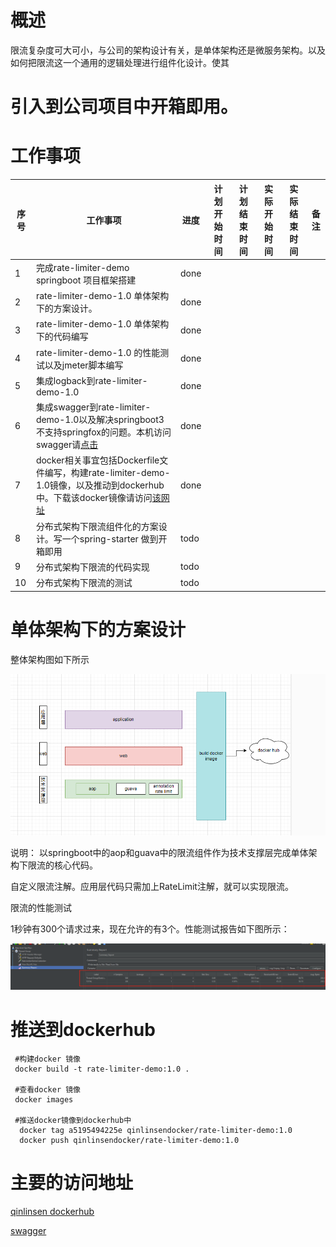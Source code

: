# 概述

限流复杂度可大可小，与公司的架构设计有关，是单体架构还是微服务架构。以及如何把限流这一个通用的逻辑处理进行组件化设计。使其

# 引入到公司项目中开箱即用。



# 工作事项

| 序号 | 工作事项                                                     | 进度 | 计划开始时间 | 计划结束时间 | 实际开始时间 | 实际结束时间 | 备注 |
| ---- | ------------------------------------------------------------ | ---- | ------------ | ------------ | ------------ | ------------ | ---- |
| 1    | 完成rate-limiter-demo springboot 项目框架搭建                | done |              |              |              |              |      |
| 2    | rate-limiter-demo-1.0 单体架构下的方案设计。                 | done |              |              |              |              |      |
| 3    | rate-limiter-demo-1.0 单体架构下的代码编写                   | done |              |              |              |              |      |
| 4    | rate-limiter-demo-1.0 的性能测试以及jmeter脚本编写           | done |              |              |              |              |      |
| 5    | 集成logback到rate-limiter-demo-1.0                           | done |              |              |              |              |      |
| 6    | 集成swagger到rate-limiter-demo-1.0以及解决springboot3不支持springfox的问题。本机访问swagger请[点击](http://localhost:8090/ratelimiter/swagger-ui/index.html) | done |              |              |              |              |      |
| 7    | docker相关事宜包括Dockerfile文件编写，构建rate-limiter-demo-1.0镜像，以及推动到dockerhub中。下载该docker镜像请访问[该网址](https://hub.docker.com/r/qinlinsendocker/rate-limiter-demo) | done |              |              |              |              |      |
| 8    | 分布式架构下限流组件化的方案设计。写一个spring-starter 做到开箱即用 | todo |              |              |              |              |      |
| 9    | 分布式架构下限流的代码实现                                   | todo |              |              |              |              |      |
| 10   | 分布式架构下限流的测试                                       | todo |              |              |              |              |      |

#  单体架构下的方案设计

整体架构图如下所示

![ratelimiter-arch](ratelimiter-arch.png)

说明： 以springboot中的aop和guava中的限流组件作为技术支撑层完成单体架构下限流的核心代码。

自定义限流注解。应用层代码只需加上RateLimit注解，就可以实现限流。



限流的性能测试

1秒钟有300个请求过来，现在允许的有3个。性能测试报告如下图所示：

![ratelimit-performance](ratelimit-performance.png)





# 推送到dockerhub

```shell
 #构建docker 镜像
 docker build -t rate-limiter-demo:1.0 .
 
 #查看docker 镜像
 docker images
 
 #推送docker镜像到dockerhub中
  docker tag a5195494225e qinlinsendocker/rate-limiter-demo:1.0
  docker push qinlinsendocker/rate-limiter-demo:1.0

```

# 主要的访问地址
[qinlinsen dockerhub](https://hub.docker.com/r/qinlinsendocker/rate-limiter-demo)

[swagger](http://localhost:8090/ratelimiter/swagger-ui/index.html)